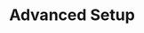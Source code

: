 ---
title: "Advanced Setup"
linkTitle: "Advanced Setup"
description: "Supporting information about upgrading {{% ctx %}}."
weight: 1000
---